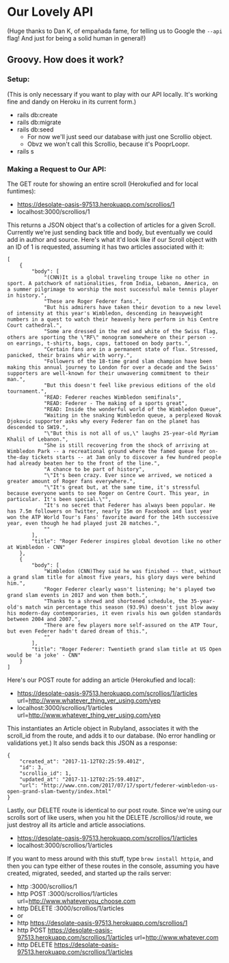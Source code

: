 # Our Lovely API
(Huge thanks to Dan K, of empañada fame, for telling us to Google the ```--api``` flag! And just for being a solid human in general!)

## Groovy. How does it work?
### Setup:
(This is only necessary if you want to play with our API locally. It's working fine and dandy on Heroku in its current form.)
* rails db:create
* rails db:migrate
* rails db:seed
    * For now we'll just seed our database with just one Scrollio object.
    * Obvz we won't call this Scrollio, because it's PooprLoopr.
* rails s

### Making a Request to Our API:
The GET route for showing an entire scroll (Herokufied and for local funtimes):
* https://desolate-oasis-97513.herokuapp.com/scrollios/1
* localhost:3000/scrollios/1

This returns a JSON object that's a collection of articles for a given Scroll. Currently we're just sending back title and body, but eventually we could add in author and source.
Here's what it'd look like if our Scroll object with an ID of 1 is requested, assuming it has two articles associated with it:
```
[
    {
        "body": [
            "(CNN)It is a global traveling troupe like no other in sport. A patchwork of nationalities, from India, Lebanon, America, on a summer pilgrimage to worship the most successful male tennis player in history.",
            "These are Roger Federer fans.",
            "But his admirers have taken their devotion to a new level of intensity at this year's Wimbledon, descending in heavyweight numbers in a quest to watch their heavenly hero perform in his Centre Court cathedral.",
            "Some are dressed in the red and white of the Swiss flag, others are sporting the \"RF\" monogram somewhere on their person -- on earrings, t-shirts, bags, caps, tattooed on body parts.",
            "Certain fans are in a permanent state of flux. Stressed, panicked, their brains whir with worry.",
            "Followers of the 18-time grand slam champion have been making this annual journey to London for over a decade and the Swiss' supporters are well-known for their unwavering commitment to their man.",
            "But this doesn't feel like previous editions of the old tournament.",
            "READ: Federer reaches Wimbledon semifinals",
            "READ: Federer - The making of a sports great",
            "READ: Inside the wonderful world of the Wimbledon Queue",
            "Waiting in the snaking Wimbledon queue, a perplexed Novak Djokovic supporter asks why every Federer fan on the planet has descended to SW19.",
            "\"But this is not all of us,\" laughs 25-year-old Myriam Khalil of Lebanon.",
            "She is still recovering from the shock of arriving at Wimbledon Park -- a recreational ground where the famed queue for on-the-day tickets starts -- at 3am only to discover a few hundred people had already beaten her to the front of the line.",
            "A chance to be part of history",
            "\"It's been crazy. Ever since we arrived, we noticed a greater amount of Roger fans everywhere.",
            "\"It's great but, at the same time, it's stressful because everyone wants to see Roger on Centre Court. This year, in particular. It's been special.\"",
            "It's no secret that Federer has always been popular. He has 7.5m followers on Twitter, nearly 15m on Facebook and last year won the ATP World Tour's Fans' favorite award for the 14th successive year, even though he had played just 28 matches.",
            ""
        ],
        "title": "Roger Federer inspires global devotion like no other at Wimbledon - CNN"
    },
    {
        "body": [
            "Wimbledon (CNN)They said he was finished -- that, without a grand slam title for almost five years, his glory days were behind him.",
            "Roger Federer clearly wasn't listening; he's played two grand slam events in 2017 and won them both.",
            "Thanks to a shrewd and shortened schedule, the 35-year-old's match win percentage this season (93.9%) doesn't just blow away his modern-day contemporaries, it even rivals his own golden standards between 2004 and 2007.",
            "There are few players more self-assured on the ATP Tour, but even Federer hadn't dared dream of this.",
            ""
        ],
        "title": "Roger Federer: Twentieth grand slam title at US Open would be 'a joke' - CNN"
    }
]
```
Here's our POST route for adding an article (Herokufied and local):
* https://desolate-oasis-97513.herokuapp.com/scrollios/1/articles url=http://www.whatever_thing_yer_using.com/yep
* localhost:3000/scrollios/1/articles url=http://www.whatever_thing_yer_using.com/yep

This instantiates an Article object in Rubyland, associates it with the scroll_id from the route, and adds it to our database. (No error handling or validations yet.)
It also sends back this JSON as a response:
```
{
    "created_at": "2017-11-12T02:25:59.401Z",
    "id": 3,
    "scrollio_id": 1,
    "updated_at": "2017-11-12T02:25:59.401Z",
    "url": "http://www.cnn.com/2017/07/17/sport/federer-wimbledon-us-open-grand-slam-twenty/index.html"
}
```

Lastly, our DELETE route is identical to our post route. Since we're using our scrolls sort of like users, when you hit the DELETE /scrollios/:id route, we just destroy all its article and article associations.
* https://desolate-oasis-97513.herokuapp.com/scrollios/1/articles
* localhost:3000/scrollios/1/articles


If you want to mess around with this stuff, type ```brew install httpie```, and then you can type either of these routes in the console, assuming you have created, migrated, seeded, and started up the rails server:
* http :3000/scrollios/1
* http POST :3000/scrollios/1/articles url=http://www.whateveryou_choose.com
* http DELETE :3000/scrollios/1/articles
* or
* http https://desolate-oasis-97513.herokuapp.com/scrollios/1
* http POST https://desolate-oasis-97513.herokuapp.com/scrollios/1/articles url=http://www.whatever.com
* http DELETE https://desolate-oasis-97513.herokuapp.com/scrollios/1/articles

